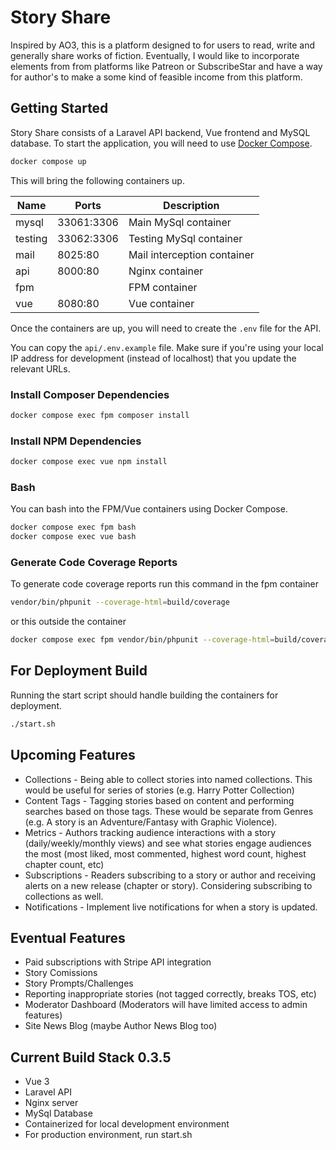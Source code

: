 # Story Share
Inspired by AO3, this is a platform designed to for users to read, write and generally share works of fiction. Eventually, I would like to incorporate elements from from platforms like Patreon or SubscribeStar and have a way for author's to make a some kind of feasible income from this platform.

## Getting Started
Story Share consists of a Laravel API backend, Vue frontend and MySQL database. To start the application, you will need to use [Docker Compose](https://docs.docker.com/compose/). 

```bash
docker compose up
```

This will bring the following containers up.

| Name              | Ports             | Description                                       |
|-------------------|-------------------|---------------------------------------------------|
| mysql             | 33061:3306        | Main MySql container                              |
| testing           | 33062:3306        | Testing MySql container                           |
| mail              | 8025:80           | Mail interception container                       |
| api               | 8000:80           | Nginx container                                   |
| fpm               |                   | FPM container                                     |
| vue               | 8080:80           | Vue container                                     |

Once the containers are up, you will need to create the `.env` file for the API.

You can copy the `api/.env.example` file. Make sure if you're using your local IP address for development (instead of localhost) that you update the relevant URLs.

### Install Composer Dependencies
```bash
docker compose exec fpm composer install
```

### Install NPM Dependencies
```bash
docker compose exec vue npm install
```

### Bash
You can bash into the FPM/Vue containers using Docker Compose.

```bash
docker compose exec fpm bash
docker compose exec vue bash
```

### Generate Code Coverage Reports
To generate code coverage reports run this command in the fpm container
```bash
vendor/bin/phpunit --coverage-html=build/coverage
```
or this outside the container
```bash
docker compose exec fpm vendor/bin/phpunit --coverage-html=build/coverage
```

## For Deployment Build
Running the start script should handle building the containers for deployment.

```bash
./start.sh
```

## Upcoming Features
- Collections - Being able to collect stories into named collections. This would be useful for series of stories (e.g. Harry Potter Collection)
- Content Tags - Tagging stories based on content and performing searches based on those tags. These would be separate from Genres (e.g. A story is an Adventure/Fantasy with Graphic Violence).
-  Metrics - Authors tracking audience interactions with a story (daily/weekly/monthly views) and see what stories engage audiences the most (most liked, most commented, highest word count, highest chapter count, etc)
- Subscriptions - Readers subscribing to a story or author and receiving alerts on a new release (chapter or story). Considering subscribing to collections as well.
- Notifications - Implement live notifications for when a story is updated.

## Eventual Features
- Paid subscriptions with Stripe API integration
- Story Comissions
- Story Prompts/Challenges
- Reporting inappropriate stories (not tagged correctly, breaks TOS, etc)
- Moderator Dashboard (Moderators will have limited access to admin features)
- Site News Blog (maybe Author News Blog too)

## Current Build Stack 0.3.5
- Vue 3
- Laravel API
- Nginx server
- MySql Database
- Containerized for local development environment
- For production environment, run start.sh
